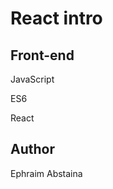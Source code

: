 #  React intro
## Front-end
<p> JavaScript </p>
<p> ES6 </p>
<p> React </p> 

## Author 
   Ephraim Abstaina
